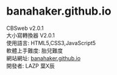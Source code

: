 # banahaker.github.io
CBSweb v2.0.1<br/>
大小寫轉換器 V2.0.1<br/>
使用語言:
HTML5,CSS3,JavaScript5<br/>
軟體上手難度: 胎兒難度<br/>
網站網址:
<a href = https://banahaker.github.io/index.html>banahaker.github.io</a>
</br>
開發者: LAZP 葉X辰
